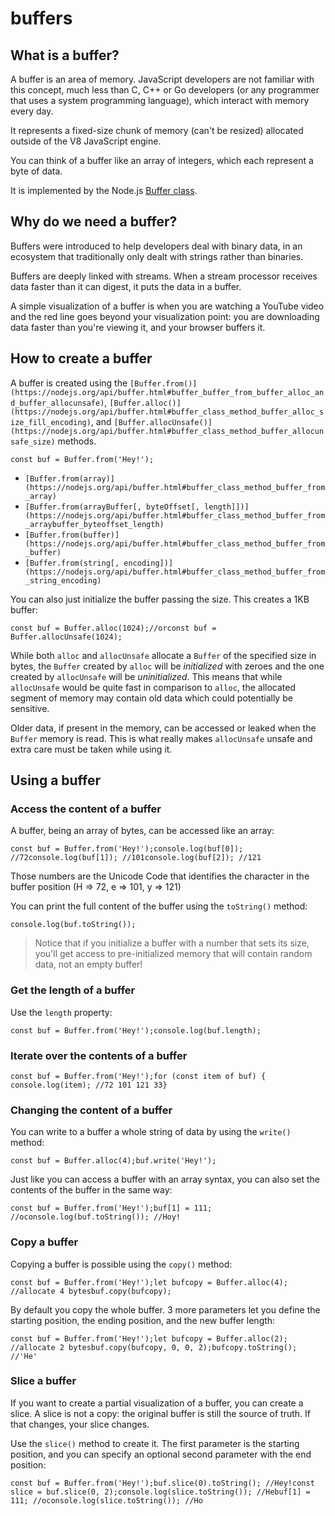 # buffers

## What is a buffer?

A buffer is an area of memory. JavaScript developers are not familiar with this concept, much less than C, C++ or Go developers (or any programmer that uses a system programming language), which interact with memory every day.

It represents a fixed-size chunk of memory (can't be resized) allocated outside of the V8 JavaScript engine.

You can think of a buffer like an array of integers, which each represent a byte of data.

It is implemented by the Node.js [Buffer class](https://nodejs.org/api/buffer.html).

## Why do we need a buffer?

Buffers were introduced to help developers deal with binary data, in an ecosystem that traditionally only dealt with strings rather than binaries.

Buffers are deeply linked with streams. When a stream processor receives data faster than it can digest, it puts the data in a buffer.

A simple visualization of a buffer is when you are watching a YouTube video and the red line goes beyond your visualization point: you are downloading data faster than you're viewing it, and your browser buffers it.

## How to create a buffer

A buffer is created using the `[Buffer.from()](https://nodejs.org/api/buffer.html#buffer_buffer_from_buffer_alloc_and_buffer_allocunsafe)`, `[Buffer.alloc()](https://nodejs.org/api/buffer.html#buffer_class_method_buffer_alloc_size_fill_encoding)`, and `[Buffer.allocUnsafe()](https://nodejs.org/api/buffer.html#buffer_class_method_buffer_allocunsafe_size)` methods.

```
const buf = Buffer.from('Hey!');
```

- `[Buffer.from(array)](https://nodejs.org/api/buffer.html#buffer_class_method_buffer_from_array)`
- `[Buffer.from(arrayBuffer[, byteOffset[, length]])](https://nodejs.org/api/buffer.html#buffer_class_method_buffer_from_arraybuffer_byteoffset_length)`
- `[Buffer.from(buffer)](https://nodejs.org/api/buffer.html#buffer_class_method_buffer_from_buffer)`
- `[Buffer.from(string[, encoding])](https://nodejs.org/api/buffer.html#buffer_class_method_buffer_from_string_encoding)`

You can also just initialize the buffer passing the size. This creates a 1KB buffer:

```
const buf = Buffer.alloc(1024);//orconst buf = Buffer.allocUnsafe(1024);
```

While both `alloc` and `allocUnsafe` allocate a `Buffer` of the specified size in bytes, the `Buffer` created by `alloc` will be *initialized* with zeroes and the one created by `allocUnsafe` will be *uninitialized*. This means that while `allocUnsafe` would be quite fast in comparison to `alloc`, the allocated segment of memory may contain old data which could potentially be sensitive.

Older data, if present in the memory, can be accessed or leaked when the `Buffer` memory is read. This is what really makes `allocUnsafe` unsafe and extra care must be taken while using it.

## Using a buffer

### Access the content of a buffer

A buffer, being an array of bytes, can be accessed like an array:

```
const buf = Buffer.from('Hey!');console.log(buf[0]); //72console.log(buf[1]); //101console.log(buf[2]); //121
```

Those numbers are the Unicode Code that identifies the character in the buffer position (H => 72, e => 101, y => 121)

You can print the full content of the buffer using the `toString()` method:

```
console.log(buf.toString());
```

> Notice that if you initialize a buffer with a number that sets its size, you'll get access to pre-initialized memory that will contain random data, not an empty buffer!
> 

### Get the length of a buffer

Use the `length` property:

```
const buf = Buffer.from('Hey!');console.log(buf.length);
```

### Iterate over the contents of a buffer

```
const buf = Buffer.from('Hey!');for (const item of buf) {    console.log(item); //72 101 121 33}
```

### Changing the content of a buffer

You can write to a buffer a whole string of data by using the `write()` method:

```
const buf = Buffer.alloc(4);buf.write('Hey!');
```

Just like you can access a buffer with an array syntax, you can also set the contents of the buffer in the same way:

```
const buf = Buffer.from('Hey!');buf[1] = 111; //oconsole.log(buf.toString()); //Hoy!
```

### Copy a buffer

Copying a buffer is possible using the `copy()` method:

```
const buf = Buffer.from('Hey!');let bufcopy = Buffer.alloc(4); //allocate 4 bytesbuf.copy(bufcopy);
```

By default you copy the whole buffer. 3 more parameters let you define the starting position, the ending position, and the new buffer length:

```
const buf = Buffer.from('Hey!');let bufcopy = Buffer.alloc(2); //allocate 2 bytesbuf.copy(bufcopy, 0, 0, 2);bufcopy.toString(); //'He'
```

### Slice a buffer

If you want to create a partial visualization of a buffer, you can create a slice. A slice is not a copy: the original buffer is still the source of truth. If that changes, your slice changes.

Use the `slice()` method to create it. The first parameter is the starting position, and you can specify an optional second parameter with the end position:

```
const buf = Buffer.from('Hey!');buf.slice(0).toString(); //Hey!const slice = buf.slice(0, 2);console.log(slice.toString()); //Hebuf[1] = 111; //oconsole.log(slice.toString()); //Ho
```
